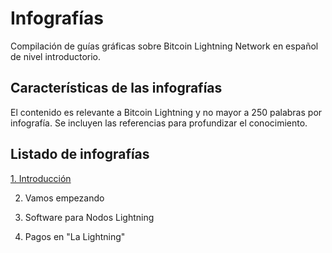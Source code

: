# Infografías
Compilación de guías gráficas sobre Bitcoin Lightning Network en español de nivel introductorio.


## Características de las infografías
El contenido es relevante a Bitcoin Lightning y no mayor a 250 palabras por infografía.
Se incluyen las referencias para profundizar el conocimiento.

## Listado de infografías
[1. Introducción](https://github.com/LatiNodos/Infografias/blob/main/Texto/1.%20Introducci%C3%B3n)

2. Vamos empezando

4. Software para Nodos Lightning

5. Pagos en "La Lightning"
